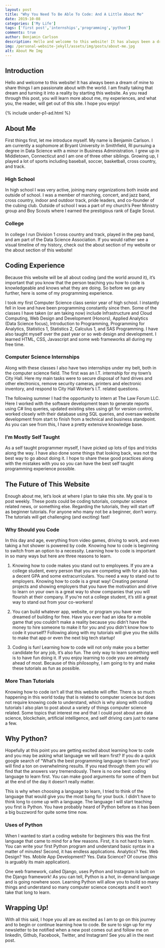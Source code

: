 ```yaml
---
layout: post
title: "Why You Need To Be Able To Code: And A Little About Me"
date: 2019-10-08
categories: ['My Life']
tags: ['first post','internships','programming','python']
comments: true
author: Benjamin Carlson
description: Hello and welcome to this website! It has always been a dream of mine to share things I am passionate about with the...
img: /personal-website-jekyll/assets/img/posts/about-me.jpg
alt: About Me Img
---
```


## Introduction
Hello and welcome to this website! It has always been a dream of mine to share things I am passionate about with the
world. I am finally taking that dream and turning it into a reality by starting this website. As you read through this post, you will learn more about me, my experiences, and what you, the reader, will get out of this site.
I hope you enjoy!

{% include under-p1-ad.html %}

## About Me
First things first, let me introduce myself. My name is Benjamin Carlson. I am currently a sophomore at
                Bryant
                University in Smithfield, RI pursuing a degree in Data Science with a minor in Business Administration.
                I grew up in
                Middletown, Connecticut and I am one of three other siblings. Growing up, I played a lot of sports
                including
                baseball,
                soccer, basketball, cross country, and track.

### High School
In high school I was very active, joining many organizations both inside and outside of school. I was a
            member of
            marching, concert, and jazz band, cross country, indoor and outdoor track, pride leaders, and co-founder of
            the cubing
            club. Outside of school I was a part of my church’s Peer Ministry group and Boy Scouts where I earned the
            prestigious
            rank of Eagle Scout.

 ### College
In college I run Division 1 cross country and track, played in the pep band, and am part of the Data Science
            Association. If you would rather see a visual timeline of my history, check out the about section of my
            website or the
            about section of this website!

## Coding Experience
Because this website will be all about coding (and the world around it), it’s important that you know that
            the person
            teaching you how to code is knowledgeable and knows what they are doing. So before we go any further, here
            is some of my
            programming experience.

I took my first Computer Science class senior year of high school. I instantly fell in love and have been
            programming
            constantly since then. Some of the classes I have taken (or am taking now) include Infrastructure and Cloud
            Computing,
            Web Design and Development (Honors), Applied Analytics (Data Science focus), Introduction to Programming,
            Programming
            for Analytics, Statistics 1, Statistics 2, Calculus 1, and SAS Programming. I have also taught myself over
            the past year
            or so web design and development. I learned HTML, CSS, Javascript and some web frameworks all during my free
            time.

### Computer Science Internships
Along with these classes I also have two internships under my belt, both in the computer science field. The
            first was an
            I.T. internship for my town’s City Hall. Here my main tasks were to secure disposal of hard drives and other
            electronics, remove security cameras, printers and electronic inventory, and respond to City Hall Worker’s
            I.T. related
            questions.

The following summer I had the opportunity to intern at The Law Forum LLC. Here I worked with the software
            development
            team to generate reports using C# linq queries, updated existing sites using git for version control, worked
            closely
            with their database using SQL queries, and oversaw website development from start to finish from a technical
            and
            business standpoint. As you can see from this, I have a pretty extensive knowledge base.

### I’m Mostly Self Taught
As a self taught programmer myself, I have picked up lots of tips and tricks along the way. I have also done
            some things
            that looking back, was not the best way to go about doing it. I hope to share these good practices along
            with the
            mistakes with you so you can have the best self taught programming experience possible.

## The Future of This Website
Enough about me, let’s look at where I plan to take this site. My goal is to post weekly. These posts could
            be coding
            tutorials, computer science related news, or something else. Regarding the tutorials, they will start off as
            beginner
            tutorials. For anyone who many not be a beginner, don’t worry. The tutorials will get challenging (and
            exciting) fast!

### Why Should you Code
In this day and age, everything from video games, driving to work, and even taking a hot shower is powered
            by code.
            Knowing how to code is beginning to switch from an option to a necessity. Learning how to code is important
            in so many
            ways but here are three reasons to learn.

1. Knowing how to code makes you stand out to employees. If you are a college student, every person that you
            are
            competing with for a job has a decent GPA and some extracurriculars. You need a way to stand out to
            employers. Knowing
            how to code is a great way! Creating personal projects and showing employers that you have the motivation
            and drive to
            learn on your own is a great way to show companies that you will flourish at their company. If you’re not a
            college
            student, it’s still a great way to stand out from your co-workers!

2. You can build whatever app, website, or program you have ever dreamed of building for free. Have you ever
            had an idea
            for a mobile game that you couldn’t make a reality because you didn’t have the money to hire someone to make
            it for you
            and you didn’t know how to code it yourself? Following along with my tutorials will give you the skills to
            make that app
            or even the next big tech startup!

3. Coding is fun! Learning how to code will not only make you a better candidate for any job, it’s also fun.
            The only
            way to learn something well is to have fun doing it. If you enjoy learning to code you are already ahead of
            most.
            Because of this philosophy, I am going to try and make these tutorials as fun as possible.

### More Than Tutorials
Knowing how to code isn’t all that this website will offer. There is so much happening in this world today
            that is
            related to computer science but does not require knowing code to understand, which is why along with coding
            tutorials I
            also plan to post about a variety of things computer science related. Some topics that interest me and that
            I could post
            about are data science, blockchain, artificial intelligence, and self driving cars just to name a few.

## Why Python?
Hopefully at this point you are getting excited about learning how to code and you may be asking what
            language we will
            learn first? If you do a quick google search of “What’s the best programming language to learn first” you
            will find a
            ton on overwhelming results. If you read through them you will find that the answers vary tremendously.
            There is no one
            best coding language to learn first. You can make good arguments for some of them but at the end of the day
            it doesn’t
            really matter.

This is why when choosing a language to learn, I tried to think of the language that would give you the most
            bang for
            your buck. I didn’t have to think long to come up with a language. The language I will start teaching you
            first is
            Python. You have probably heard of Python before as it has been a big buzzword for quite some time now.

### Uses of Python
When I wanted to start a coding website for beginners this was the first language that came to mind for a
            few reasons.
            First, it is not hard to learn. You can write your first Python program and understand basic syntax in a
            matter of
            minutes! Second, it has endless applications. Analytics? Yes. Web Design? Yes. Mobile App Development? Yes.
            Data
            Science? Of course (this is arguably its main application).

One web framework, called Django, uses Python and Instagram is built on the Django framework! As you can
            tell, Python is
            a hot, in-demand language and is going nowhere soon. Learning Python will allow you to build so many things
            and
            understand so many computer science concepts and it won’t take that long to learn.

## Wrapping Up!
With all this said, I hope you all are as excited as I am to go on this journey and to begin or continue
            learning how to
            code. Be sure to sign up for my newsletter to be notified when a new post comes out and follow me on
            linkedIn, Github,
            Facebook, Twitter, and Instagram! See you all in the next post.
